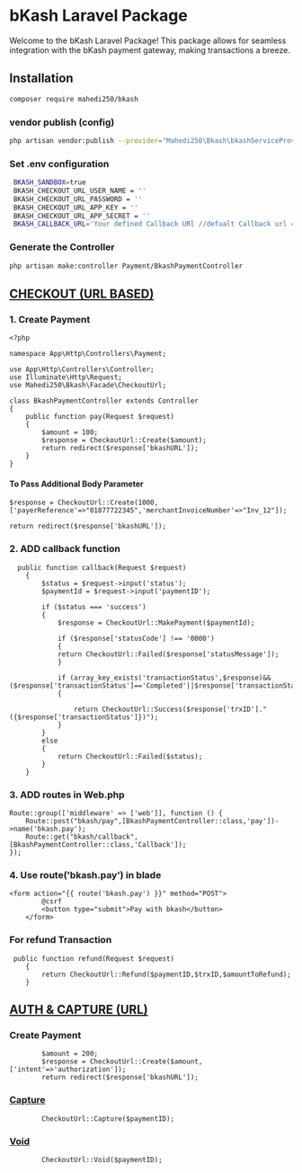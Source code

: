# bKash Laravel Package

Welcome to the bKash Laravel Package! This package allows for seamless integration with the bKash payment gateway, making transactions a breeze.

## Installation

```bash
composer require mahedi250/bkash
```

### vendor publish (config)

```bash
php artisan vendor:publish --provider="Mahedi250\Bkash\bkashServiceProvider"
```

### Set .env configuration

```bash
 BKASH_SANDBOX=true
 BKASH_CHECKOUT_URL_USER_NAME = ''
 BKASH_CHECKOUT_URL_PASSWORD = ''
 BKASH_CHECKOUT_URL_APP_KEY = ''
 BKASH_CHECKOUT_URL_APP_SECRET = ''
 BKASH_CALLBACK_URL='Your defined Callback URl //defualt Callback url => http://127.0.0.1:8000/bkash/callback'

```

### Generate the Controller

```bash
php artisan make:controller Payment/BkashPaymentController

```

## [CHECKOUT (URL BASED)](https://developer.bka.sh/docs/checkout-url-process-overview)

### 1. Create Payment

```
<?php

namespace App\Http\Controllers\Payment;

use App\Http\Controllers\Controller;
use Illuminate\Http\Request;
use Mahedi250\Bkash\Facade\CheckoutUrl;

class BkashPaymentController extends Controller
{
    public function pay(Request $request)
    {
        $amount = 100;
        $response = CheckoutUrl::Create($amount);
        return redirect($response['bkashURL']);
    }
}

```

#### To Pass Additional Body Parameter

```
$response = CheckoutUrl::Create(1000,['payerReference'=>"01877722345",'merchantInvoiceNumber'=>"Inv_12"]);

return redirect($response['bkashURL']);

```

### 2. ADD callback function

```
  public function callback(Request $request)
    {
        $status = $request->input('status');
        $paymentId = $request->input('paymentID');

        if ($status === 'success')
        {
            $response = CheckoutUrl::MakePayment($paymentId);

            if ($response['statusCode'] !== '0000')
            {
            return CheckoutUrl::Failed($response['statusMessage']);
            }

            if (array_key_exists('transactionStatus',$response)&&($response['transactionStatus']=='Completed'||$response['transactionStatus']=='Authorized'))
            {

                return CheckoutUrl::Success($response['trxID']."({$response['transactionStatus']})");
            }
        }
        else
        {
            return CheckoutUrl::Failed($status);
        }
    }

```

### 3. ADD routes in Web.php

```
Route::group(['middleware' => ['web']], function () {
    Route::post("bkash/pay",[BkashPaymentController::class,'pay'])->name('bkash.pay');
    Route::get("bkash/callback",[BkashPaymentController::class,'Callback']);
});

```

### 4. Use route('bkash.pay') in blade

```
<form action="{{ route('bkash.pay') }}" method="POST">
        @csrf
        <button type="submit">Pay with bkash</button>
    </form>

```

### For refund Transaction

```
 public function refund(Request $request)
    {
        return CheckoutUrl::Refund($paymentID,$trxID,$amountToRefund);
    }

```

## [AUTH & CAPTURE (URL)](https://developer.bka.sh/docs/auth-capture-process-overview)

### Create Payment

```
        $amount = 200;
        $response = CheckoutUrl::Create($amount,['intent'=>'authorization']);
        return redirect($response['bkashURL']);
```

### [Capture](https://developer.bka.sh/docs/auth-capture-process-overview)

```
        CheckoutUrl::Capture($paymentID);
```

### [Void](https://developer.bka.sh/docs/void)

```
        CheckoutUrl::Void($paymentID);
```
